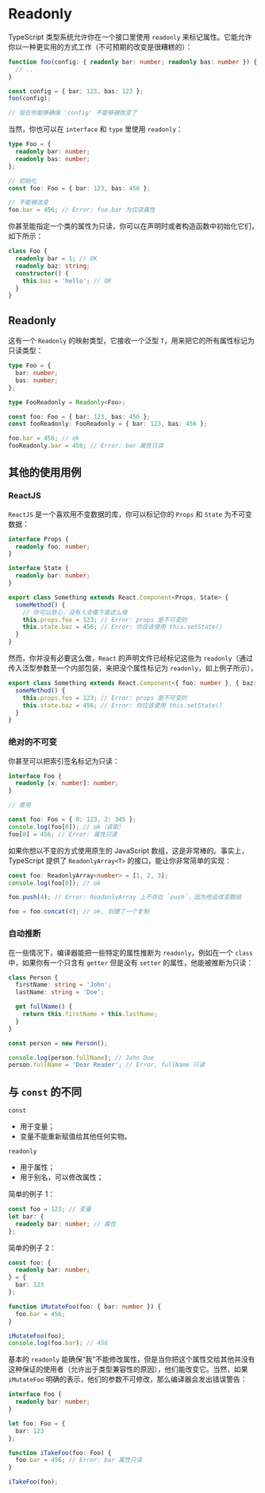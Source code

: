 # Readonly

TypeScript 类型系统允许你在一个接口里使用 `readonly` 来标记属性。它能允许你以一种更实用的方式工作（不可预期的改变是很糟糕的）：

```ts
function foo(config: { readonly bar: number; readonly bas: number }) {
  // ..
}

const config = { bar: 123, bas: 123 };
foo(config);

// 现在你能够确保 'config' 不能够被改变了
```

当然，你也可以在 `interface` 和 `type` 里使用 `readonly`：

```ts
type Foo = {
  readonly bar: number;
  readonly bas: number;
};

// 初始化
const foo: Foo = { bar: 123, bas: 456 };

// 不能被改变
foo.bar = 456; // Error: foo.bar 为仅读属性
```

你甚至能指定一个类的属性为只读，你可以在声明时或者构造函数中初始化它们，如下所示：

```ts
class Foo {
  readonly bar = 1; // OK
  readonly baz: string;
  constructor() {
    this.baz = 'hello'; // OK
  }
}
```

## Readonly

这有一个 `Readonly` 的映射类型，它接收一个泛型 `T`，用来把它的所有属性标记为只读类型：

```ts
type Foo = {
  bar: number;
  bas: number;
};

type FooReadonly = Readonly<Foo>;

const foo: Foo = { bar: 123, bas: 456 };
const fooReadonly: FooReadonly = { bar: 123, bas: 456 };

foo.bar = 456; // ok
fooReadonly.bar = 456; // Error: bar 属性只读
```

## 其他的使用用例

### ReactJS

`ReactJS` 是一个喜欢用不变数据的库，你可以标记你的 `Props` 和 `State` 为不可变数据：

```ts
interface Props {
  readonly foo: number;
}

interface State {
  readonly bar: number;
}

export class Something extends React.Component<Props, State> {
  someMethod() {
    // 你可以放心，没有人会像下面这么做
    this.props.foo = 123; // Error: props 是不可变的
    this.state.baz = 456; // Error: 你应该使用 this.setState()
  }
}
```

然而，你并没有必要这么做，`React` 的声明文件已经标记这些为 `readonly`（通过传入泛型参数至一个内部包装，来把没个属性标记为 `readonly`，如上例子所示），

```ts
export class Something extends React.Component<{ foo: number }, { baz: number }> {
  someMethod() {
    this.props.foo = 123; // Error: props 是不可变的
    this.state.baz = 456; // Error: 你应该使用 this.setState()
  }
}
```

### 绝对的不可变

你甚至可以把索引签名标记为只读：

```ts
interface Foo {
  readonly [x: number]: number;
}

// 使用

const foo: Foo = { 0: 123, 2: 345 };
console.log(foo[0]); // ok（读取）
foo[0] = 456; // Error: 属性只读
```

如果你想以不变的方式使用原生的 JavaScript 数组，这是非常棒的。事实上，TypeScript 提供了 `ReadonlyArray<T>` 的接口，能让你非常简单的实现：

```ts
const foo: ReadonlyArray<number> = [1, 2, 3];
console.log(foo[0]); // ok

foo.push(4); // Error: ReadonlyArray 上不存在 `push`，因为他会改变数组

foo = foo.concat(4); // ok, 创建了一个复制
```

### 自动推断

在一些情况下，编译器能把一些特定的属性推断为 `readonly`，例如在一个 `class` 中，如果你有一个只含有 `getter` 但是没有 `setter` 的属性，他能被推断为只读：

```ts
class Person {
  firstName: string = 'John';
  lastName: string = 'Doe';

  get fullName() {
    return this.firstName + this.lastName;
  }
}

const person = new Person();

console.log(person.fullName); // John Doe
person.fullName = 'Dear Reader'; // Error, fullName 只读
```

## 与 `const` 的不同

`const`

- 用于变量；
- 变量不能重新赋值给其他任何实物。

`readonly`

- 用于属性；
- 用于别名，可以修改属性；

简单的例子 1：

```ts
const foo = 123; // 变量
let bar: {
  readonly bar: number; // 属性
};
```

简单的例子 2：

```ts
const foo: {
  readonly bar: number;
} = {
  bar: 123
};

function iMutateFoo(foo: { bar: number }) {
  foo.bar = 456;
}

iMutateFoo(foo);
console.log(foo.bar); // 456
```

基本的 `readonly` 能确保“我”不能修改属性，但是当你把这个属性交给其他并没有这种保证的使用者（允许出于类型兼容性的原因），他们能改变它。当然，如果 `iMutateFoo` 明确的表示，他们的参数不可修改，那么编译器会发出错误警告：

```ts
interface Foo {
  readonly bar: number;
}

let foo: Foo = {
  bar: 123
};

function iTakeFoo(foo: Foo) {
  foo.bar = 456; // Error: bar 属性只读
}

iTakeFoo(foo);
```
